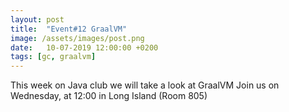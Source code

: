 ```yaml
---
layout: post
title:  "Event#12 GraalVM"
image: /assets/images/post.png
date:   10-07-2019 12:00:00 +0200
tags: [gc, graalvm]
---
```

This week on Java club we will take a look at GraalVM
Join us on Wednesday, at 12:00 in Long Island (Room 805)